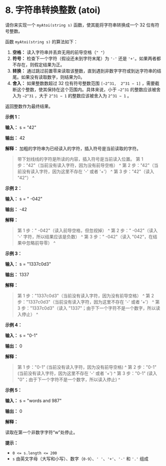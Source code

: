 # 8. 字符串转换整数 (atoi)

请你来实现一个 `myAtoi(string s)` 函数，使其能将字符串转换成一个 32 位有符号整数。

函数 `myAtoi(string s)` 的算法如下：

1.  **空格：** 读入字符串并丢弃无用的前导空格（`" "`）
2.  **符号：** 检查下一个字符（假设还未到字符末尾）为 `'-'` 还是 `'+'`。如果两者都不存在，则假定结果为正。
3.  **转换：** 通过跳过前置零来读取该整数，直到遇到非数字字符或到达字符串的结尾。如果没有读取数字，则结果为0。
4.  **舍入：** 如果整数数超过 32 位有符号整数范围 `[−2^31,  2^31 − 1]` ，需要截断这个整数，使其保持在这个范围内。具体来说，小于 `−2^31` 的整数应该被舍入为 `−2^31` ，大于 `2^31 − 1` 的整数应该被舍入为 `2^31 − 1` 。

返回整数作为最终结果。

**示例 1：**

**输入：** s = "42"

**输出：** 42

**解释：** 加粗的字符串为已经读入的字符，插入符号是当前读取的字符。

> 带下划线线的字符是所读的内容，插入符号是当前读入位置。
> 第 1 步："42"（当前没有读入字符，因为没有前导空格）
>       ^
> 第 2 步："42"（当前没有读入字符，因为这里不存在 '\-' 或者 '\+'）
>       ^
> 第 3 步："42"（读入 "42"）
>         ^

**示例 2：**

**输入：** s = " \-042"

**输出：** \-42

**解释：**

> 第 1 步："   \-042"（读入前导空格，但忽视掉）
>          ^
> 第 2 步："   \-042"（读入 '\-' 字符，所以结果应该是负数）
>           ^
> 第 3 步："   \-042"（读入 "042"，在结果中忽略前导零）
>             ^

**示例 3：**

**输入：** s = "1337c0d3"

**输出：** 1337

**解释：**

> 第 1 步："1337c0d3"（当前没有读入字符，因为没有前导空格）
>       ^
> 第 2 步："1337c0d3"（当前没有读入字符，因为这里不存在 '\-' 或者 '\+'）
>       ^
> 第 3 步："1337c0d3"（读入 "1337"；由于下一个字符不是一个数字，所以读入停止）
>           ^

**示例 4：**

**输入：** s = "0\-1"

**输出：** 0

**解释：**

> 第 1 步："0\-1" \(当前没有读入字符，因为没有前导空格\)
>       ^
> 第 2 步："0\-1" \(当前没有读入字符，因为这里不存在 '\-' 或者 '\+'\)
>       ^
> 第 3 步："0\-1" \(读入 "0"；由于下一个字符不是一个数字，所以读入停止\)
>        ^

**示例 5：**

**输入：** s = "words and 987"

**输出：** 0

**解释：**

读取在第一个非数字字符“w”处停止。

**提示：**

*   `0 <= s.length <= 200`
*   `s` 由英文字母（大写和小写）、数字（`0-9`）、`' '`、`'+'`、`'-'` 和 `'.'` 组成